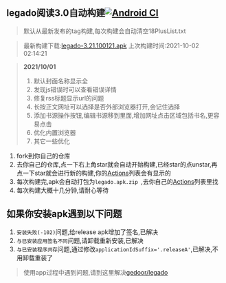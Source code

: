 ## legado阅读3.0自动构建[![Android CI](https://github.com/10bits/gedoor-Build/workflows/Android%20CI/badge.svg)](https://github.com/10bits/gedoor-Build/actions)

> 默认从最新发布的tag构建,每次构建会自动清空18PlusList.txt

> 最新构建下载:[legado-3.21.100121.apk](https://github.com/newdream8848/gedoor-Build/releases/download/legado-3.21.100121/legado-3.21.100121.apk) 上次构建时间:2021-10-02 02:14:21
<!--start-->
> **2021/10/01**
> 
> 1. 默认封面名称显示全
> 2. 发现js错误时可以查看错误详情
> 4. 修复rss标题显示url的问题
> 5. 长按正文网址可以选择是否外部浏览器打开,会记住选择
> 6. 添加书源操作按钮,编辑书源移到里面,增加网址点击区域包括书名,更容易点击
> 7. 优化内置浏览器
> 8. 其它一些优化
<!--end-->
  
1. fork到你自己的仓库
2. 去你自己的仓库,点一下右上角star就会自动开始构建,已经star的点unstar,再点一下star就会进行新的构建,你的[Actions](https://github.com/10bits/gedoor-Build/actions)列表会有显示的
3. 每次构建完,apk会自动打包为`legado.apk.zip
`,去你自己的[Actions](https://github.com/10bits/gedoor-Build/actions)列表里找
4. 每次构建大概十几分钟,请耐心等待

## 如果你安装apk遇到以下问题

1. `安装失败(-102)`问题,给release apk增加了签名,已解决
2. `与已安装应用签名不同`问题,请卸载重新安装,已解决
3. `与已安装程序共存`问题,通过修改`applicationIdSuffix='.releaseA'`,已解决,不用卸载重装了
> 使用app过程中遇到问题,请到这里解决[gedoor/legado](https://github.com/gedoor/legado/issues)

